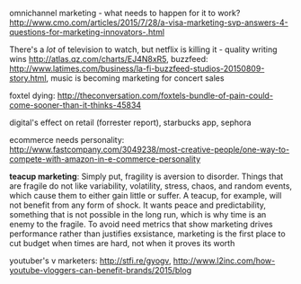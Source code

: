 omnichannel marketing - what needs to happen for it to work? http://www.cmo.com/articles/2015/7/28/a-visa-marketing-svp-answers-4-questions-for-marketing-innovators-.html

There's a *lot* of television to watch, but netflix is killing it - quality writing wins http://atlas.qz.com/charts/EJ4N8xR5, buzzfeed: http://www.latimes.com/business/la-fi-buzzfeed-studios-20150809-story.html, music is becoming marketing for concert sales

foxtel dying: http://theconversation.com/foxtels-bundle-of-pain-could-come-sooner-than-it-thinks-45834

digital's effect on retail (forrester report), starbucks app, sephora

ecommerce needs personality: http://www.fastcompany.com/3049238/most-creative-people/one-way-to-compete-with-amazon-in-e-commerce-personality

**teacup marketing**: Simply put, fragility is aversion to disorder. Things that are fragile do not like variability, volatility, stress, chaos, and random events, which cause them to either gain little or suffer. A teacup, for example, will not benefit from any form of shock. It wants peace and predictability, something that is not possible in the long run, which is why time is an enemy to the fragile.
To avoid need metrics that show marketing drives performance rather than justifies exsistance, marketing is the first place to cut budget when times are hard, not when it proves its worth

youtuber's v marketers: http://stfi.re/gyogv, http://www.l2inc.com/how-youtube-vloggers-can-benefit-brands/2015/blog
